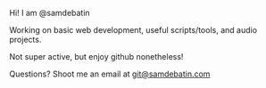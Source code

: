 Hi! I am @samdebatin

Working on basic web development, useful scripts/tools, and audio projects. 

Not super active, but enjoy github nonetheless!

Questions? Shoot me an email at git@samdebatin.com

<!---
samdebatin/samdebatin is a ✨ special ✨ repository because its `README.md` (this file) appears on your GitHub profile.
You can click the Preview link to take a look at your changes.
--->
